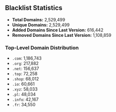 ## Blacklist Statistics

- **Total Domains:** 2,529,499
- **Unique Domains:** 2,529,499
- **Added Domains Since Last Version:** 616,442
- **Removed Domains Since Last Version:** 1,108,859

### Top-Level Domain Distribution

-  `.com`: 1,186,743
-  `.org`: 217,882
-  `.net`: 156,637
-  `.top`: 72,258
-  `.shop`: 68,012
-  `.io`: 60,661
-  `.xyz`: 58,033
-  `.pl`: 48,034
-  `.info`: 42,167
-  `.fr`: 34,550
